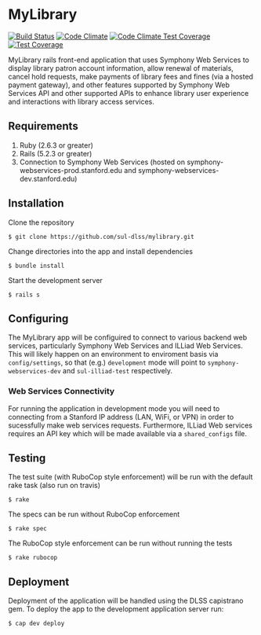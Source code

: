 # MyLibrary
[![Build Status](https://travis-ci.org/sul-dlss/mylibrary.svg?branch=master)](https://travis-ci.org/sul-dlss/mylibrary)
[![Code Climate](https://codeclimate.com/github/sul-dlss/mylibrary/badges/gpa.svg)](https://codeclimate.com/github/sul-dlss/mylibrary)
[![Code Climate Test Coverage](https://codeclimate.com/github/sul-dlss/mylibrary/badges/coverage.svg)](https://codeclimate.com/github/sul-dlss/mylibrary/coverage)
[![Test Coverage](https://api.codeclimate.com/v1/badges/a8f1c5dab3a53ffba586/test_coverage)](https://codeclimate.com/github/sul-dlss/mylibrary/test_coverage)

MyLibrary rails front-end application that uses Symphony Web Services to display library patron account information, 
allow renewal of materials, cancel hold requests, make payments of library fees and fines (via a hosted payment gateway),
and other features supported by Symphony Web Services API and other supported APIs to enhance library user experience and 
interactions with library access services.

## Requirements
1. Ruby (2.6.3 or greater)
2. Rails (5.2.3 or greater)
3. Connection to Symphony Web Services (hosted on symphony-webservices-prod.stanford.edu and
   symphony-webservices-dev.stanford.edu)

## Installation

Clone the repository

    $ git clone https://github.com/sul-dlss/mylibrary.git

Change directories into the app and install dependencies

    $ bundle install
    
Start the development server
    
    $ rails s
    
## Configuring

The MyLibrary app will be configuired to connect to various backend web services, particularly Symphony Web Services and
ILLiad Web Services. This will likely happen on an environment to enviroment basis via `config/settings`, so that (e.g.) `development`
mode will point to `symphony-webservices-dev` and `sul-illiad-test` respectively.

### Web Services Connectivity

For running the application in development mode you will need to connecting from a Stanford IP address (LAN, WiFi, or VPN)
in order to sucessfully make web services requests. Furthermore, ILLiad Web services requires an API key which will be 
made available via a `shared_configs` file.

## Testing

The test suite (with RuboCop style enforcement) will be run with the default rake task (also run on travis)

    $ rake

The specs can be run without RuboCop enforcement

    $ rake spec

The RuboCop style enforcement can be run without running the tests

    $ rake rubocop

## Deployment

Deployment of the application will be handled using the DLSS capistrano gem. To deploy the app to the development application 
server run:
    
    $ cap dev deploy


